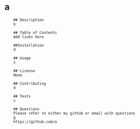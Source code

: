 # a
        
        ## Description
        b
        
        ## Table of Contents
        Add links here
        
        ##Installation
        d
        
        ## Usage
        s
        
        ## License
        None
        
        ## Contributing
        d
        
        ## Tests
        s
        
        ## Questions
        Please refer to either my github or email with questions
        g
        https://github.com/a 
        